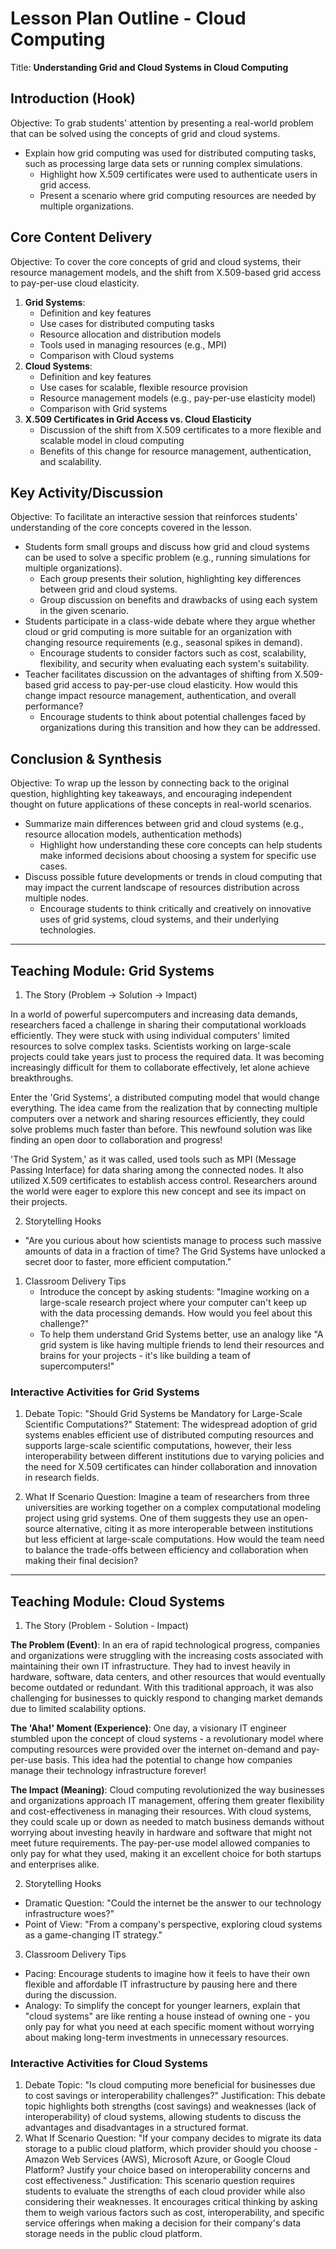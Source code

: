 # Lesson Plan Outline - Cloud Computing

Title: **Understanding Grid and Cloud Systems in Cloud Computing**

## Introduction (Hook)
Objective: To grab students' attention by presenting a real-world problem that can be solved using the concepts of grid and cloud systems. 

* Explain how grid computing was used for distributed computing tasks, such as processing large data sets or running complex simulations.
	+ Highlight how X.509 certificates were used to authenticate users in grid access.
	+ Present a scenario where grid computing resources are needed by multiple organizations.

## Core Content Delivery
Objective: To cover the core concepts of grid and cloud systems, their resource management models, and the shift from X.509-based grid access to pay-per-use cloud elasticity.

1. **Grid Systems**:
	+ Definition and key features
	+ Use cases for distributed computing tasks
	+ Resource allocation and distribution models
	+ Tools used in managing resources (e.g., MPI)
	+ Comparison with Cloud systems
2. **Cloud Systems**:
	+ Definition and key features
	+ Use cases for scalable, flexible resource provision
	+ Resource management models (e.g., pay-per-use elasticity model)
	+ Comparison with Grid systems
3. **X.509 Certificates in Grid Access vs. Cloud Elasticity**
	+ Discussion of the shift from X.509 certificates to a more flexible and scalable model in cloud computing
	+ Benefits of this change for resource management, authentication, and scalability.

## Key Activity/Discussion
Objective: To facilitate an interactive session that reinforces students' understanding of the core concepts covered in the lesson.

* Students form small groups and discuss how grid and cloud systems can be used to solve a specific problem (e.g., running simulations for multiple organizations).
	+ Each group presents their solution, highlighting key differences between grid and cloud systems.
	+ Group discussion on benefits and drawbacks of using each system in the given scenario.
* Students participate in a class-wide debate where they argue whether cloud or grid computing is more suitable for an organization with changing resource requirements (e.g., seasonal spikes in demand). 
	+ Encourage students to consider factors such as cost, scalability, flexibility, and security when evaluating each system's suitability.
* Teacher facilitates discussion on the advantages of shifting from X.509-based grid access to pay-per-use cloud elasticity. How would this change impact resource management, authentication, and overall performance?
	+ Encourage students to think about potential challenges faced by organizations during this transition and how they can be addressed.

## Conclusion & Synthesis
Objective: To wrap up the lesson by connecting back to the original question, highlighting key takeaways, and encouraging independent thought on future applications of these concepts in real-world scenarios.

* Summarize main differences between grid and cloud systems (e.g., resource allocation models, authentication methods)
	+ Highlight how understanding these core concepts can help students make informed decisions about choosing a system for specific use cases.
* Discuss possible future developments or trends in cloud computing that may impact the current landscape of resources distribution across multiple nodes.
	+ Encourage students to think critically and creatively on innovative uses of grid systems, cloud systems, and their underlying technologies.


---

## Teaching Module: Grid Systems
1. The Story (Problem → Solution → Impact)

In a world of powerful supercomputers and increasing data demands, researchers faced a challenge in sharing their computational workloads efficiently. They were stuck with using individual computers' limited resources to solve complex tasks. Scientists working on large-scale projects could take years just to process the required data. It was becoming increasingly difficult for them to collaborate effectively, let alone achieve breakthroughs.

Enter the 'Grid Systems', a distributed computing model that would change everything. The idea came from the realization that by connecting multiple computers over a network and sharing resources efficiently, they could solve problems much faster than before. This newfound solution was like finding an open door to collaboration and progress!

'The Grid System,' as it was called, used tools such as MPI (Message Passing Interface) for data sharing among the connected nodes. It also utilized X.509 certificates to establish access control. Researchers around the world were eager to explore this new concept and see its impact on their projects. 

2. Storytelling Hooks
* "Are you curious about how scientists manage to process such massive amounts of data in a fraction of time? The Grid Systems have unlocked a secret door to faster, more efficient computation."
1. Classroom Delivery Tips
	* Introduce the concept by asking students: "Imagine working on a large-scale research project where your computer can't keep up with the data processing demands. How would you feel about this challenge?" 
	* To help them understand Grid Systems better, use an analogy like "A grid system is like having multiple friends to lend their resources and brains for your projects - it's like building a team of supercomputers!"

### Interactive Activities for Grid Systems
1. Debate Topic: "Should Grid Systems be Mandatory for Large-Scale Scientific Computations?"
Statement: The widespread adoption of grid systems enables efficient use of distributed computing resources and supports large-scale scientific computations, however, their less interoperability between different institutions due to varying policies and the need for X.509 certificates can hinder collaboration and innovation in research fields.

2. What If Scenario Question: Imagine a team of researchers from three universities are working together on a complex computational modeling project using grid systems. One of them suggests they use an open-source alternative, citing it as more interoperable between institutions but less efficient at large-scale computations. How would the team need to balance the trade-offs between efficiency and collaboration when making their final decision?


---

## Teaching Module: Cloud Systems
1. The Story (Problem - Solution - Impact)

**The Problem (Event)**: In an era of rapid technological progress, companies and organizations were struggling with the increasing costs associated with maintaining their own IT infrastructure. They had to invest heavily in hardware, software, data centers, and other resources that would eventually become outdated or redundant. With this traditional approach, it was also challenging for businesses to quickly respond to changing market demands due to limited scalability options.

**The 'Aha!' Moment (Experience)**: One day, a visionary IT engineer stumbled upon the concept of cloud systems - a revolutionary model where computing resources were provided over the internet on-demand and pay-per-use basis. This idea had the potential to change how companies manage their technology infrastructure forever!

**The Impact (Meaning)**: Cloud computing revolutionized the way businesses and organizations approach IT management, offering them greater flexibility and cost-effectiveness in managing their resources. With cloud systems, they could scale up or down as needed to match business demands without worrying about investing heavily in hardware and software that might not meet future requirements. The pay-per-use model allowed companies to only pay for what they used, making it an excellent choice for both startups and enterprises alike.

2. Storytelling Hooks
* Dramatic Question: "Could the internet be the answer to our technology infrastructure woes?"
* Point of View: "From a company's perspective, exploring cloud systems as a game-changing IT strategy."

3. Classroom Delivery Tips
* Pacing: Encourage students to imagine how it feels to have their own flexible and affordable IT infrastructure by pausing here and there during the discussion.
* Analogy: To simplify the concept for younger learners, explain that "cloud systems" are like renting a house instead of owning one - you only pay for what you need at each specific moment without worrying about making long-term investments in unnecessary resources.

### Interactive Activities for Cloud Systems
1. Debate Topic: "Is cloud computing more beneficial for businesses due to cost savings or interoperability challenges?"
Justification: This debate topic highlights both strengths (cost savings) and weaknesses (lack of interoperability) of cloud systems, allowing students to discuss the advantages and disadvantages in a structured format.
2. What If Scenario Question: "If your company decides to migrate its data storage to a public cloud platform, which provider should you choose - Amazon Web Services (AWS), Microsoft Azure, or Google Cloud Platform? Justify your choice based on interoperability concerns and cost effectiveness." 
Justification: This scenario question requires students to evaluate the strengths of each cloud provider while also considering their weaknesses. It encourages critical thinking by asking them to weigh various factors such as cost, interoperability, and specific service offerings when making a decision for their company's data storage needs in the public cloud platform.